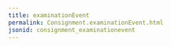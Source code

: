 ```yaml
---
title: examinationEvent
permalink: Consignment.examinationEvent.html
jsonid: consignment_examinationevent
---
```

